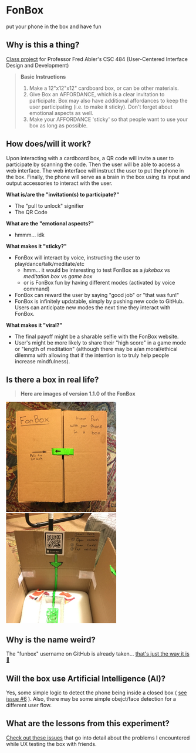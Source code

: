 # FonBox
put your phone in the box and have fun

## Why is this a thing?
[Class project][class_spreadsheet] for Professor Fred Abler's CSC 484 (User-Centered Interface Design and Development)

> **Basic Instructions**
> 1) Make a 12"x12"x12" cardboard box, or can be other materials.
> 2) Give Box an AFFORDANCE, which is a clear invitation to participate. Box may also have additional affordances to keep the user participating (i.e. to make it sticky). Don't forget about emotional aspects as well.
> 3) Make your AFFORDANCE 'sticky' so that people want to use your box as long as possible.

## How does/will it work?
Upon interacting with a cardboard box, a QR code will invite a user to participate by scanning the code. Then the user will be able to access a web interface. The web interface will instruct the user to put the phone in the box. Finally, the phone will serve as a brain in the box using its input and output accessories to interact with the user. 

**What is/are the "invitation(s) to participate?"**
* The "pull to unlock" signifier
* The QR Code

**What are the "emotional aspects?"**
* hmmm... idk

**What makes it "sticky?"**
* FonBox will interact by voice, instructing the user to play/dance/talk/meditate/etc
  * hmm... it would be interesting to test FonBox as a _jukebox_ vs _meditation box_ vs _game box_
  * or is FonBox fun by having different modes (activated by voice command)
* FonBox can reward the user by saying "good job" or "that was fun!"
* FonBox is infinitely updatable, simply by pushing new code to GitHub. Users can anticipate new modes the next time they interact with FonBox.

**What makes it "viral?"**
* The final payoff might be a sharable selfie with the FonBox website.
* User's might be more likely to share their "high score" in a game mode or "length of meditation" (although there may be a/an moral/ethical dilemma with allowing that if the intention is to truly help people increase mindfulness). 


## Is there a box in real life?
> **Here are images of version 1.1.0 of the FonBox**
<div>
<span> 
<img src="https://raw.githubusercontent.com/fonbox/fonbox/master/pictures/v1.1.0/fonbox_the_box_v1.1.0.jpg" alt="a pixture of the real life FonBox" width="300px" height="300px">
</span>
<span>
<img src="https://raw.githubusercontent.com/fonbox/fonbox/master/pictures/v1.1.0/fonbox_the_box_inside_v1.1.0.jpg" alt="a pixture of the real life FonBox" width="300px" height="300px">
</span>
</div>


## Why is the name weird?
The "funbox" username on GitHub is already taken... [that's just the way it is 🎵][the_way_it_is]

## Will the box use Artificial Intelligence (AI)?
Yes, some simple logic to detect the phone being inside a closed box ( [see issue #6][i6] ). Also, there may be some simple obejct/face detection for a different user flow. 

## What are the lessons from this experiment?
[Check out these issues][lessons_learned] that go into detail about the problems I encountered while UX testing the box with friends. 



<!--- link tags --->

[class_spreadsheet]: https://docs.google.com/spreadsheets/d/1Eyplhlz9zeHBEaIwRIYHkUTHgKzgI83JgV6KKFnPwtY/edit#gid=0

[the_way_it_is]: https://youtu.be/eXvBjCO19QY?t=232

[lessons_learned]: https://github.com/fonbox/fonbox/issues?utf8=%E2%9C%93&q=label%3Alessons_learned+

<!--- issues --->
[i6]: /../../issues/6
